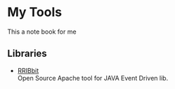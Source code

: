 # My Tools
 This a note book for me
 
## Libraries

* [RRIBbit](http://www.rribbit.org/introduction.html)  
Open Source Apache tool for JAVA Event Driven lib.   
